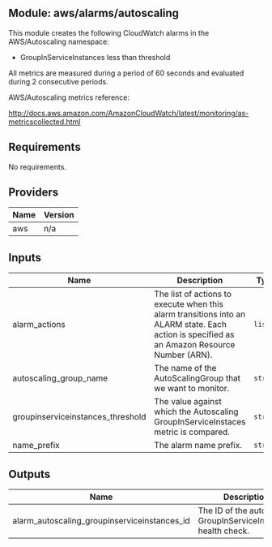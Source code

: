 ## Module: aws/alarms/autoscaling

This module creates the following CloudWatch alarms in the  
AWS/Autoscaling namespace:

  - GroupInServiceInstances less than threshold

All metrics are measured during a period of 60 seconds and evaluated  
during 2 consecutive periods.

AWS/Autoscaling metrics reference:

http://docs.aws.amazon.com/AmazonCloudWatch/latest/monitoring/as-metricscollected.html

## Requirements

No requirements.

## Providers

| Name | Version |
|------|---------|
| aws | n/a |

## Inputs

| Name | Description | Type | Default | Required |
|------|-------------|------|---------|:--------:|
| alarm\_actions | The list of actions to execute when this alarm transitions into an ALARM state. Each action is specified as an Amazon Resource Number (ARN). | `list` | n/a | yes |
| autoscaling\_group\_name | The name of the AutoScalingGroup that we want to monitor. | `string` | n/a | yes |
| groupinserviceinstances\_threshold | The value against which the Autoscaling GroupInServiceInstaces metric is compared. | `string` | `"1"` | no |
| name\_prefix | The alarm name prefix. | `string` | n/a | yes |

## Outputs

| Name | Description |
|------|-------------|
| alarm\_autoscaling\_groupinserviceinstances\_id | The ID of the autoscaling GroupInServiceInstances health check. |


